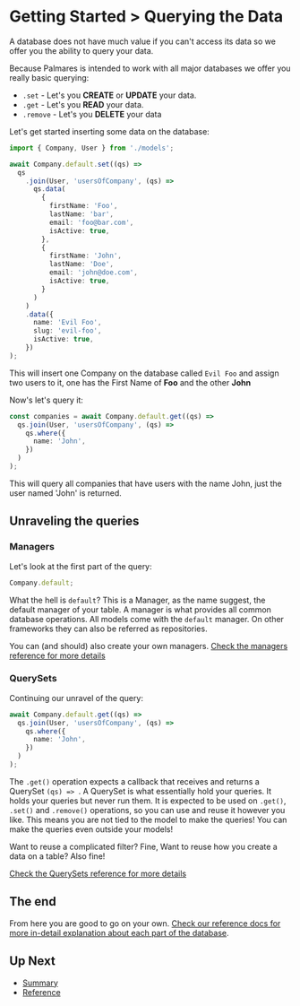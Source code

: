 # Getting Started > Querying the Data

A database does not have much value if you can't access its data so we offer you the ability to query your data.

Because Palmares is intended to work with all major databases we offer you really basic querying:

- `.set` - Let's you **CREATE** or **UPDATE** your data.
- `.get` - Let's you **READ** your data.
- `.remove` - Let's you **DELETE** your data

Let's get started inserting some data on the database:

```ts
import { Company, User } from './models';

await Company.default.set((qs) =>
  qs
    .join(User, 'usersOfCompany', (qs) =>
      qs.data(
        {
          firstName: 'Foo',
          lastName: 'bar',
          email: 'foo@bar.com',
          isActive: true,
        },
        {
          firstName: 'John',
          lastName: 'Doe',
          email: 'john@doe.com',
          isActive: true,
        }
      )
    )
    .data({
      name: 'Evil Foo',
      slug: 'evil-foo',
      isActive: true,
    })
);
```

This will insert one Company on the database called `Evil Foo` and assign two users to it, one has the First Name of **Foo** and the other **John**

Now's let's query it:

```ts
const companies = await Company.default.get((qs) =>
  qs.join(User, 'usersOfCompany', (qs) =>
    qs.where({
      name: 'John',
    })
  )
);
```

This will query all companies that have users with the name John, just the user named 'John' is returned.

## Unraveling the queries

### Managers

Let's look at the first part of the query:

```ts
Company.default;
```

What the hell is `default`? This is a Manager, as the name suggest, the default manager of your table. A manager is what provides all common database operations. All models come with the `default` manager. On other frameworks they can also be referred as repositories.

You can (and should) also create your own managers. [Check the managers reference for more details](https://github.com/palmaresHQ/palmares/blob/model-fields-new-api/packages/databases/docs/doers/reference/managers.md)

### QuerySets

Continuing our unravel of the query:

```ts
await Company.default.get((qs) =>
  qs.join(User, 'usersOfCompany', (qs) =>
    qs.where({
      name: 'John',
    })
  )
);
```

The `.get()` operation expects a callback that receives and returns a QuerySet `(qs) => `. A QuerySet is what essentially hold your queries. It holds your queries but never run them. It is expected to be used on `.get()`, `.set()` and `.remove()` operations, so you can use and reuse it however you like. This means you are not tied to the model to make the queries! You can make the queries even outside your models!

Want to reuse a complicated filter? Fine, Want to reuse how you create a data on a table? Also fine!

[Check the QuerySets reference for more details](https://github.com/palmaresHQ/palmares/blob/model-fields-new-api/packages/databases/docs/doers/reference/querysets.md)

## The end

From here you are good to go on your own. [Check our reference docs for more in-detail explanation about each part of the database](https://github.com/palmaresHQ/palmares/blob/model-fields-new-api/packages/databases/docs/doers/reference/introduction.md).

## Up Next

- [Summary](https://github.com/palmaresHQ/palmares/blob/model-fields-new-api/packages/databases/docs/doers/summary.md)
- [Reference](https://github.com/palmaresHQ/palmares/blob/model-fields-new-api/packages/databases/docs/doers/reference/introduction.md)
